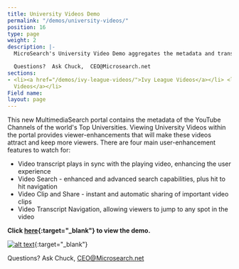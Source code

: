 ```yaml
---
title: University Videos Demo
permalink: "/demos/university-videos/"
position: 16
type: page
weight: 2
description: |-
  MicroSearch's University Video Demo aggregates the metadata and transcripts of the videos from the main YouTube Channels of each the 8 Ivy League Schools. Search, browse, and read along with transcripts from the world's top universities.

  Questions?  Ask Chuck,  CEO@Microsearch.net
sections:
- <li><a href="/demos/ivy-league-videos/">Ivy League Videos</a></li> <li><a href="/demos/university-videos/">University
  Videos</a></li>
Field name: 
layout: page
---
```


This new MultimediaSearch portal contains the metadata of the YouTube Channels of the world's Top Universities. Viewing University Videos within the portal provides viewer-enhancements that will make these videos attract and keep more viewers. There are four main user-enhancement features to watch for:  
  - Video transcript plays in sync with the playing video, enhancing the user experience
  - Video Search - enhanced and advanced search capabilities, plus hit to hit navigation
  - Video Clip and Share - instant and automatic sharing of important video clips
  - Video Transcript Navigation, allowing viewers to jump to any spot in the video

**Click [here](http://www.universityvideos.org){:target="_blank"} to view the demo.**  

[![alt text]({{site.baseurl}}/images/univideo.png "University Videos")](http://www.universityvideos.org){:target="_blank"}

Questions?  Ask Chuck,  CEO@Microsearch.net
